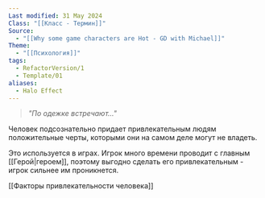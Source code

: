 ```yaml
---
Last modified: 31 May 2024
Class: "[[Класс - Термин]]"
Source:
  - "[[Why some game characters are Hot - GD with Michael]]"
Theme:
  - "[[Психология]]"
tags:
  - RefactorVersion/1
  - Template/01
aliases:
  - Halo Effect
---
```

> *"По одежке встречают..."*

Человек подсознательно придает привлекательным людям положительные черты, которыми они на самом деле могут не владеть.

Это используется в играх. Игрок много времени проводит с главным [[Герой|героем]], поэтому выгодно сделать его привлекательным - игрок сильнее им проникнется. 

[[Факторы привлекательности человека]] 
